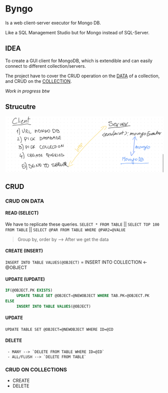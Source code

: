 # Byngo

Is a web client-server executor for Mongo DB.

Like a SQL Management Studio but for Mongo instead of SQL-Server.

## IDEA

To create a GUI client for MongoDB, which is extendible and can easily connect to different collection/servers.

The project have to cover the CRUD operation on the [DATA](###CRUD-ON-DATA) of a collection, and CRUD on the [COLLECTION](###CRUD-ON-COLLECTIONS).

_Work in progress btw_

## Strucutre
![struct](./docs/struct.jpeg)


## CRUD

### CRUD ON DATA 


#### READ (SELECT)

We have to replicate these queries.
`SELECT * FROM TABLE` || `SELECT TOP 100 FROM TABLE` || `SELECT @PAR FROM TABLE WHERE @PAR2=@VALUE` 
> Group by, order by --> After we get the data


#### CREATE (INSERT)
`INSERT INTO TABLE VALUES(@OBJECT)` = INSERT INTO COLLECTION <- @OBJECT


#### UPDATE (UPDATE)
```SQL
IF(@OBJECT.PK EXISTS)
     UPDATE TABLE SET @OBJECT=@NEWOBJECT WHERE TAB.PK=@OBJECT.PK
ELSE
     INSERT INTO TABLE VALUES(@OBJECT)
```


#### UPDATE
`UPDATE TABLE SET @OBJECT=@NEWOBJECT WHERE ID=@ID`

#### DELETE

     - MANY --> `DELETE FROM TABLE WHERE ID=@ID` 
     - ALL/FLUSH --> `DELETE FROM TABLE`


### CRUD ON COLLECTIONS

- CREATE 
- DELETE